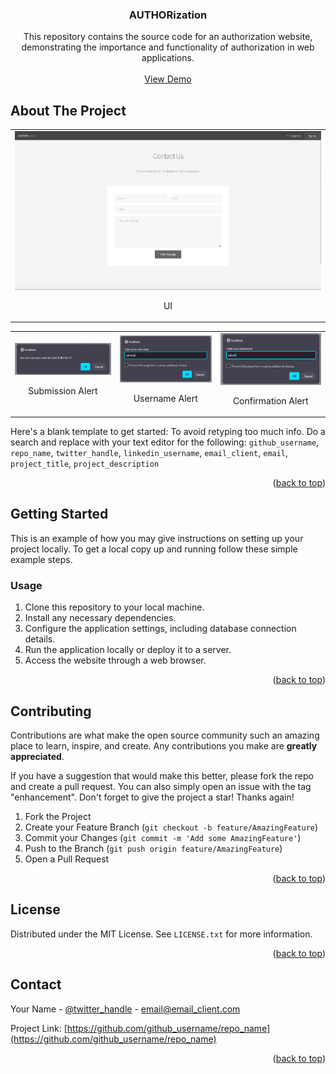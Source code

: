 <!-- PROJECT LOGO -->

<h3 align="center">AUTHORization</h3>

  <p align="center">
    This repository contains the source code for an authorization website, demonstrating the importance and functionality of authorization in web applications.
    <br />
    <br />
    <a href="https://github.com/github_username/repo_name">View Demo</a>
  </p>
</div>

<!-- ABOUT THE PROJECT -->
## About The Project

<table>
    <tr>
        <td>
            <img src="images/01.png" alt="UI" />
            <br />
            <p align="center">UI</p></td>   
    </tr>

</table>

<table>
    <tr>
        <td>
            <img src="images/02.png" alt="Submission" />
                <br />
                <p align="center">Submission Alert</p></td>
        <td>
            <img src="images/03.png" alt="Username Alert" />
            <br />
            <p align="center">Username Alert</p></td>   
        <td>
            <img src="images/04.png" alt="Confirmation Alert" />
                <br />
                <p align="center">Confirmation Alert</p></td>
    </tr>

</table>

Here's a blank template to get started: To avoid retyping too much info. Do a search and replace with your text editor for the following: `github_username`, `repo_name`, `twitter_handle`, `linkedin_username`, `email_client`, `email`, `project_title`, `project_description`

<p align="right">(<a href="#readme-top">back to top</a>)</p>



<!-- GETTING STARTED -->
## Getting Started

This is an example of how you may give instructions on setting up your project locally.
To get a local copy up and running follow these simple example steps.

### Usage

1. Clone this repository to your local machine.
2. Install any necessary dependencies.
3. Configure the application settings, including database connection details.
4. Run the application locally or deploy it to a server.
5. Access the website through a web browser.


<p align="right">(<a href="#readme-top">back to top</a>)</p>

<!-- CONTRIBUTING -->
## Contributing

Contributions are what make the open source community such an amazing place to learn, inspire, and create. Any contributions you make are **greatly appreciated**.

If you have a suggestion that would make this better, please fork the repo and create a pull request. You can also simply open an issue with the tag "enhancement".
Don't forget to give the project a star! Thanks again!

1. Fork the Project
2. Create your Feature Branch (`git checkout -b feature/AmazingFeature`)
3. Commit your Changes (`git commit -m 'Add some AmazingFeature'`)
4. Push to the Branch (`git push origin feature/AmazingFeature`)
5. Open a Pull Request

<p align="right">(<a href="#readme-top">back to top</a>)</p>

<!-- LICENSE -->
## License

Distributed under the MIT License. See `LICENSE.txt` for more information.

<p align="right">(<a href="#readme-top">back to top</a>)</p>

<!-- CONTACT -->
## Contact

Your Name - [@twitter_handle](https://twitter.com/twitter_handle) - email@email_client.com

Project Link: [https://github.com/github_username/repo_name](https://github.com/github_username/repo_name)

<p align="right">(<a href="#readme-top">back to top</a>)</p>

